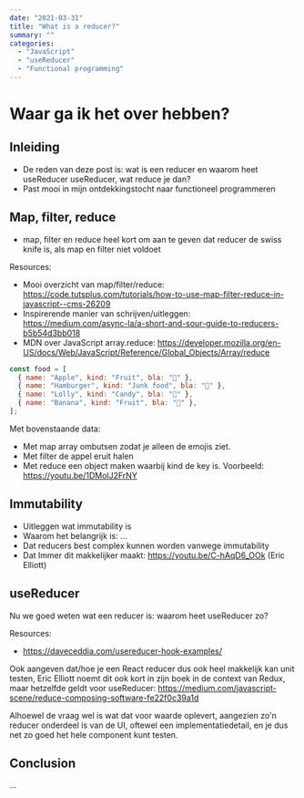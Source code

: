 ```yaml
---
date: "2021-03-31"
title: "What is a reducer?"
summary: ""
categories:
  - "JavaScript"
  - "useReducer"
  - "Functional programming"
---
```


# Waar ga ik het over hebben?

## Inleiding

- De reden van deze post is: wat is een reducer en waarom heet useReducer useReducer, wat reduce je dan?
- Past mooi in mijn ontdekkingstocht naar functioneel programmeren

## Map, filter, reduce

- map, filter en reduce heel kort om aan te geven dat reducer de swiss knife is, als map en filter niet voldoet

Resources:

- Mooi overzicht van map/filter/reduce: https://code.tutsplus.com/tutorials/how-to-use-map-filter-reduce-in-javascript--cms-26209
- Inspirerende manier van schrijven/uitleggen: https://medium.com/async-la/a-short-and-sour-guide-to-reducers-b5b54d3bb018
- MDN over JavaScript array.reduce: https://developer.mozilla.org/en-US/docs/Web/JavaScript/Reference/Global_Objects/Array/reduce

```js
const food = [
  { name: "Apple", kind: "Fruit", bla: "🍎" },
  { name: "Hamburger", kind: "Junk food", bla: "🍔" },
  { name: "Lolly", kind: "Candy", bla: "🍭" },
  { name: "Banana", kind: "Fruit", bla: "🍌" },
];
```

Met bovenstaande data:

- Met map array ombutsen zodat je alleen de emojis ziet.
- Met filter de appel eruit halen
- Met reduce een object maken waarbij kind de key is. Voorbeeld: https://youtu.be/1DMolJ2FrNY

## Immutability

- Uitleggen wat immutability is
- Waarom het belangrijk is: ...
- Dat reducers best complex kunnen worden vanwege immutability
- Dat Immer dit makkelijker maakt: https://youtu.be/C-hAqD6_OOk (Eric Elliott)

## useReducer

Nu we goed weten wat een reducer is: waarom heet useReducer zo?

Resources:

- https://daveceddia.com/usereducer-hook-examples/

Ook aangeven dat/hoe je een React reducer dus ook heel makkelijk kan unit testen, Eric Elliott noemt dit ook kort in zijn boek in de context van Redux, maar hetzelfde geldt voor useReducer: https://medium.com/javascript-scene/reduce-composing-software-fe22f0c39a1d

Alhoewel de vraag wel is wat dat voor waarde oplevert, aangezien zo'n reducer onderdeel is van de UI, oftewel een implementatiedetail, en je dus net zo goed het hele component kunt testen.

## Conclusion

...
